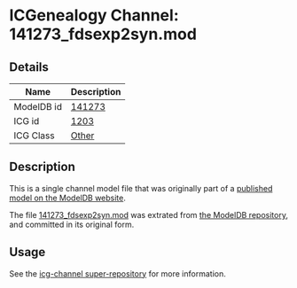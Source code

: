 # ICGenealogy Channel: 141273\_fdsexp2syn.mod

## Details

Name | Description
---- | -----------
ModelDB id | [141273](http://senselab.med.yale.edu/ModelDB/ShowModel.cshtml?model=141273)
ICG id | [1203](http://icg.neurotheory.ox.ac.uk/channels/other/1203)
ICG Class | [Other](http://icg.neurotheory.ox.ac.uk/channels/other)

## Description

This is a single channel model file that was originally part of a [published model on the ModelDB website](http://senselab.med.yale.edu/mModelDB/ShowModel.cshtml?model=141273).

The file [141273\_fdsexp2syn.mod](141273_fdsexp2syn.mod) was extrated from [the ModelDB repository](http://senselab.med.yale.edu/ModelDB/ShowModel.cshtml?model=141273), and committed in its original form.

## Usage

See the [icg-channel super-repository](https://github.com/icgenealogy/icg-channels) for more information.